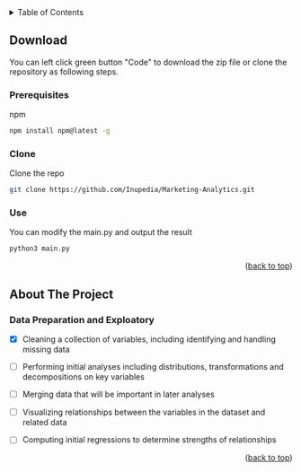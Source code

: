 <div id="top"></div>
<details>
  <summary>Table of Contents</summary>
  <ol>
  	<li>
  		<a href="#download">Download</a>
  		<ul>
  			<li><a href="#prerequisites">Prerequisites</a></li>
  			<li><a href="#clone">Clone</a></li>
        <li><a href="#use">Use</a></li>
  		</ul>
  	</li>
    <li>
      <a href="#about-the-project">About The Project</a>
      <ul>
        <li><a href="#data-preparation-and-exploatory">Data Preparation and Exploatory</a></li>
      </ul>
    </li>
  </ol>
</details>


<!-- DOWNLOAD -->
## Download

You can left click green button "Code" to download the zip file or clone the repository as following steps.

### Prerequisites

  npm
  ```sh
  npm install npm@latest -g
  ```

### Clone

  Clone the repo
   ```sh
   git clone https://github.com/Inupedia/Marketing-Analytics.git
   ```

### Use
  
  You can modify the main.py and output the result
  ```python
  python3 main.py
  ```

<p align="right">(<a href="#top">back to top</a>)</p>


<!-- ABOUT THE PROJECT -->
## About The Project

### Data Preparation and Exploatory

- [x] Cleaning a collection of variables, including identifying and handling missing data
- [ ] Performing initial analyses including distributions, transformations and decompositions on key variables
- [ ] Merging data that will be important in later analyses
- [ ] Visualizing relationships between the variables in the dataset and related data
- [ ] Computing initial regressions to determine strengths of relationships


<p align="right">(<a href="#top">back to top</a>)</p>






